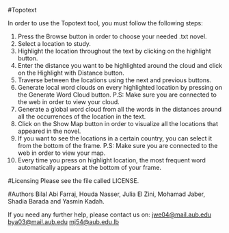 #Topotext 

In order to use the Topotext  tool, you must follow the following steps:
 1. Press the Browse button in order to choose your needed .txt novel.
 2. Select a location to study.
 3. Highlight the location throughout the text by clicking on the highlight button.
 4. Enter the distance you want to be highlighted around the cloud and click on the Highlight with Distance button.
 5. Traverse between the locations using the next and previous buttons.
 6. Generate local word clouds on every highlighted location by pressing on the Generate Word Cloud button.
        P.S: Make sure you are connected to the web in order to view your cloud.
 7. Generate a global word cloud from all the words in the distances around all the occurrences of the location in the text.
 8. Click on the Show Map button in order to visualize all the locations that appeared in the novel.
 9. If you want to see the locations in a certain country, you can select it from the bottom of the frame.
        P.S: Make sure you are connected to the web in order to view your map.
10. Every time you press on highlight location, the most frequent word automatically appears at the bottom of your frame.


#Licensing
Please see the file called LICENSE.

#Authors
Bilal Abi Farraj, Houda Nasser, Julia El Zini, Mohamad Jaber, Shadia Barada and Yasmin Kadah. 


If you need any further help, please contact us on:
	jwe04@mail.aub.edu
	bya03@mail.aub.edu
	mj54@aub.edu.lb


